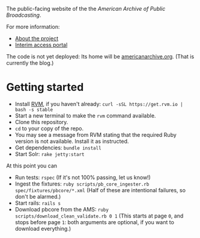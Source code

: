 The public-facing website of the the *American Archive of Public Broadcasting*.

For more information:
- [About the project](http://americanarchive.org/about-the-american-archive/)
- [Interim access portal](http://americanarchiveinventory.org/)

The code is not yet deployed: Its home will be [americanarchive.org](http://americanarchive.org).
(That is currently the blog.)

# Getting started

- Install [RVM](https://rvm.io/), if you haven't already: `curl -sSL https://get.rvm.io | bash -s stable`
- Start a new terminal to make the `rvm` command available.
- Clone this repository.
- `cd` to your copy of the repo.
- You may see a message from RVM stating that the required Ruby version is not available. 
Install it as instructed.
- Get dependencies: `bundle install`
- Start Solr: `rake jetty:start`

At this point you can

- Run tests: `rspec` (If it's not 100% passing, let us know!)
- Ingest the fixtures: `ruby scripts/pb_core_ingester.rb spec/fixtures/pbcore/*.xml`
(Half of these are intentional failures, so don't be alarmed.)
- Start rails: `rails s`
- Download pbcore from the AMS: `ruby scripts/download_clean_validate.rb 0 1`
(This starts at page `0`, and stops before page `1`:
both arguments are optional, if you want to download everything.)
